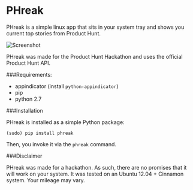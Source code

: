 PHreak
======
PHreak is a simple linux app that sits in your system tray and shows you current top stories from Product Hunt.

![Screenshot](http://i.imgur.com/33AGurt.png)

PHreak was made for the Product Hunt Hackathon and uses the official Product Hunt API.

###Requirements:

- appindicator (install `python-appindicator`)
- pip
- python 2.7

###Installation

PHreak is installed as a simple Python package:

    (sudo) pip install phreak

Then, you invoke it via the `phreak` command.

###Disclaimer

PHreak was made for a hackathon. As such, there are no promises that it will work on your system. It was tested on an Ubuntu 12.04 + Cinnamon system. Your mileage may vary.
